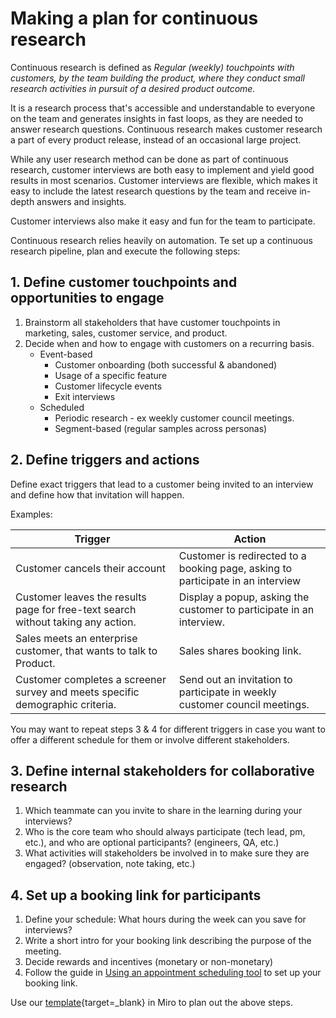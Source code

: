 # Making a plan for continuous research

Continuous research is defined as *Regular (weekly) touchpoints with customers, by the team building the product, where they conduct small research activities in pursuit of a desired product outcome.*

It is a research process that's accessible and understandable to everyone on the team and generates insights in fast loops, as they are needed to answer research questions. Continuous research makes customer research a part of every product release, instead of an occasional large project.

While any user research method can be done as part of continuous research, customer interviews are both easy to implement and yield good results in most scenarios.
Customer interviews are flexible, which makes it easy to include the latest research questions by the team and receive in-depth answers and insights.

Customer interviews also make it easy and fun for the team to participate.

Continuous research relies heavily on automation. Te set up a continuous research pipeline, plan and execute the following steps:


## 1. Define customer touchpoints and opportunities to engage

1. Brainstorm all stakeholders that have customer touchpoints in marketing, sales, customer service, and product.
2. Decide when and how to engage with customers on a recurring basis.
    - Event-based
        - Customer onboarding (both successful & abandoned)
        - Usage of a specific feature
        - Customer lifecycle events
        - Exit interviews
    - Scheduled
        - Periodic research - ex weekly customer council meetings.
        - Segment-based (regular samples across personas)
        
## 2. Define triggers and actions

Define exact triggers that lead to a customer being invited to an interview and define how that invitation will happen.

Examples:

| **Trigger**                                                                      | **Action**                                                                       |
|----------------------------------------------------------------------------------|----------------------------------------------------------------------------------|
| Customer cancels their account                                                   | Customer is redirected to a booking page, asking to participate in an interview |
| Customer leaves the results page for free-text search without taking any action. | Display a popup, asking the customer to participate in an interview.             |
| Sales meets an enterprise customer, that wants to talk to Product.               | Sales shares booking link.                                                       |
| Customer completes a screener survey and meets specific demographic criteria.    | Send out an invitation to participate in weekly customer council meetings.          |

You may want to repeat steps 3 & 4 for different triggers in case you want to offer a different schedule for them or involve different stakeholders.

## 3. Define internal stakeholders for collaborative research

1. Which teammate can you invite to share in the learning during your interviews?
2. Who is the core team who should always participate (tech lead, pm, etc.), and who are optional participants? (engineers, QA, etc.)
3. What activities will stakeholders be involved in to make sure they are engaged? (observation, note taking, etc.)

## 4. Set up a booking link for participants

1. Define your schedule: What hours during the week can you save for interviews?
2. Write a short intro for your booking link describing the purpose of the meeting.
3. Decide rewards and incentives (monetary or non-monetary)
4. Follow the guide in [Using an appointment scheduling tool](/continuous_appointment_scheduling) to set up your booking link.

Use our [template](https://miro.com/app/board/uXjVOcvVHRM=/?moveToWidget=3458764514680355484&cot=14){target=_blank} in Miro to plan out the above steps.
